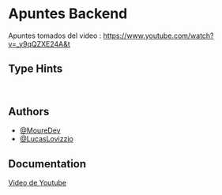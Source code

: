 # Apuntes Backend

Apuntes tomados del video : https://www.youtube.com/watch?v=_y9qQZXE24A&t






## Type Hints


```bash
  
```


## Authors

- [@MoureDev](https://github.com/mouredev)
- [@LucasLovizzio](https://github.com/LucasLovizzio)



## Documentation

[Video de Youtube](https://www.youtube.com/watch?v=_y9qQZXE24A&t)

